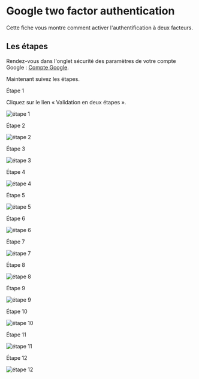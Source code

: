 # Google two factor authentication

Cette fiche vous montre comment activer l'authentification à deux
facteurs.

## Les étapes

Rendez-vous dans l'onglet sécurité des paramètres de votre compte
Google : [Compte Google](https://myaccount.google.com/security).

Maintenant suivez les étapes.

Étape 1

Cliquez sur le lien « Validation en deux étapes ».

![étape 1](img/google-two-factor-authentication-142128.png)

Étape 2

![étape 2](img/google-two-factor-authentication-142536.png)

Étape 3

![étape 3](img/google-two-factor-authentication-142603.png)

Étape 4

![étape 4](img/google-two-factor-authentication-142612.png)

Étape 5

![étape 5](img/google-two-factor-authentication-142630.png)

Étape 6

![étape 6](img/google-two-factor-authentication-142652.png)

Étape 7

![étape 7](img/google-two-factor-authentication-142727.png)

Étape 8

![étape 8](img/google-two-factor-authentication-142803.png)

Étape 9

![étape 9](img/google-two-factor-authentication-142825.png)

Étape 10

![étape 10](img/google-two-factor-authentication-142832.png)

Étape 11

![étape 11](img/google-two-factor-authentication-142911.png)

Étape 12

![étape 12](img/google-two-factor-authentication-142928.png)

